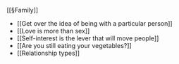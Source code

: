
[[§Family]]


- [[Get over the idea of being with a particular person]]
- [[Love is more than sex]]
- [[Self-interest is the lever that will move people]]
- [[Are you still eating your vegetables?]]
- [[Relationship types]]